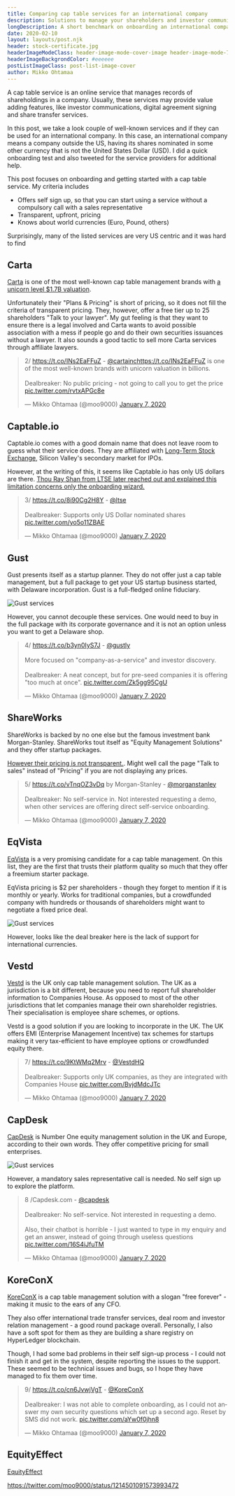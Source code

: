 ```yaml
---
title: Comparing cap table services for an international company
description: Solutions to manage your shareholders and investor communications
longDescription: A short benchmark on onboarding an international company for a different cap table management providers.
date: 2020-02-10
layout: layouts/post.njk
header: stock-certificate.jpg
headerImageModeClass: header-image-mode-cover-image header-image-mode-700 header-image-text-white
headerImageBackgrondColor: #eeeeee
postListImageClass: post-list-image-cover 
author: Mikko Ohtamaa
---
```


A cap table service is an online service that manages records of shareholdings in a company. Usually, these services may provide value adding features, like investor communications, digital agreement signing and share transfer services.  

In this post, we take a look couple of well-known services and if they can be used for an international company. In this case, an international company means a company outside the US, having its shares nominated in some other currency that is not the United States Dollar (USD). I did a quick onboarding test and also tweeted for the service providers for additional help.

This post focuses on onboarding and getting started with a cap table service. My criteria includes

* Offers self sign up, so that you can start using a service without a compulsory call with a sales representative
* Transparent, upfront, pricing
* Knows about world currencies (Euro, Pound, others)

Surprisingly, many of the listed services are very US centric and it was hard to find 

## Carta

[Carta](https://carta.com)  is one of the most well-known cap table management brands with [a unicorn level $1.7B valuation](https://techcrunch.com/2019/05/06/carta-was-just-valued-at-1-7-billion-by-andreessen-horowitz-in-a-deal-some-see-as-rich/?guccounter=1&guce_referrer=aHR0cHM6Ly93d3cuZ29vZ2xlLmNvbS8&guce_referrer_sig=AQAAAC5U_2RdQCm7LwEBT-pJJIlA3MIPvRSPpn7o49sPQbeXfEinkxuzmpQq_vFFytCkeRF2oozOJeMRX2deiHJkpyekILWo178eNvEbW4OFIO0PQBYySTN6bbWaGxTRlGSONdfhsaey7hwui0D52vgKUWG38se7aA9ZM69B4zaKapPc).

Unfortunately their "Plans & Pricing" is short of pricing, so it does not fill the criteria of transparent pricing. They, however, offer a free tier up to 25 shareholders "Talk to your lawyer". My gut feeling is that they want to ensure there is a legal involved and Carta wants to avoid possible association with a mess if people go and do their own securities issuances without a lawyer. It also sounds a good tactic to sell more Carta services through affiliate lawyers.

<blockquote class="twitter-tweet" data-conversation="none"><p lang="en" dir="ltr">2/ <a href="https://t.co/INs2EaFFuZ">https://t.co/INs2EaFFuZ</a> - <a href="https://twitter.com/cartainc?ref_src=twsrc%5Etfw">@cartainc</a><a href="https://t.co/INs2EaFFuZ">https://t.co/INs2EaFFuZ</a> is one of the most well-known brands with unicorn valuation in billions.<br><br>Dealbreaker: No public pricing - not going to call you to get the price <a href="https://t.co/rvtxAPGc8e">pic.twitter.com/rvtxAPGc8e</a></p>&mdash; Mikko Ohtamaa (@moo9000) <a href="https://twitter.com/moo9000/status/1214501496190111744?ref_src=twsrc%5Etfw">January 7, 2020</a></blockquote> <script async src="https://platform.twitter.com/widgets.js" charset="utf-8"></script> 

## Captable.io

Captable.io comes with a good domain name that does not leave room to guess what their service does. They are affiliated with [Long-Term Stock Exchange](https://ltse.com/), Silicon Valley's secondary market for IPOs. 

However, at the writing of this, it seems like Captable.io has only US dollars are there. [Thou Ray Shan from LTSE later reached out and explained this limitation concerns only the onboarding wizard.](https://twitter.com/rayshan/status/1214583089306820610)

<blockquote class="twitter-tweet" data-conversation="none"><p lang="en" dir="ltr">3/ <a href="https://t.co/8i90Cg2H8Y">https://t.co/8i90Cg2H8Y</a> - <a href="https://twitter.com/ltse?ref_src=twsrc%5Etfw">@ltse</a><br><br>Dealbreaker: Supports only US Dollar nominated shares <a href="https://t.co/yo5o11ZBAE">pic.twitter.com/yo5o11ZBAE</a></p>&mdash; Mikko Ohtamaa (@moo9000) <a href="https://twitter.com/moo9000/status/1214501875506171904?ref_src=twsrc%5Etfw">January 7, 2020</a></blockquote> <script async src="https://platform.twitter.com/widgets.js" charset="utf-8"></script> 

## Gust

Gust presents itself as a startup planner. They do not offer just a cap table management, but a full package to get your US startup business started, with Delaware incorporation. Gust is a full-fledged online fiduciary.

<img src="{{ '/static/img/content/fixed-size/gust.png'|url }}" class="img-fluid" alt="Gust services">

However, you cannot decouple these services. One would need to buy in the full package with its corporate governance and it is not an option unless you want to get a Delaware shop.

<blockquote class="twitter-tweet" data-conversation="none"><p lang="en" dir="ltr">4/ <a href="https://t.co/b3yn0IyS7J">https://t.co/b3yn0IyS7J</a> - <a href="https://twitter.com/gustly?ref_src=twsrc%5Etfw">@gustly</a> <br><br>More focused on &quot;company-as-a-service&quot; and investor discovery. <br><br>Dealbreaker: A neat concept, but for pre-seed companies it is offering &quot;too much at once&quot;. <a href="https://t.co/Zk5gg95CgU">pic.twitter.com/Zk5gg95CgU</a></p>&mdash; Mikko Ohtamaa (@moo9000) <a href="https://twitter.com/moo9000/status/1214502285235105794?ref_src=twsrc%5Etfw">January 7, 2020</a></blockquote> <script async src="https://platform.twitter.com/widgets.js" charset="utf-8"></script> 

## ShareWorks

ShareWorks is backed by no one else but the famous investment bank Morgan-Stanley. ShareWorks tout itself as "Equity Management Solutions" and they offer startup packages.

[However their pricing is not transparent.](https://www.shareworks.com/shareworks-private-editions/). Might well call the page "Talk to sales" instead of "Pricing" if you are not displaying any prices.

<blockquote class="twitter-tweet" data-conversation="none"><p lang="en" dir="ltr">5/ <a href="https://t.co/vTnqOZ3vDq">https://t.co/vTnqOZ3vDq</a> by Morgan-Stanley - <a href="https://twitter.com/MorganStanley?ref_src=twsrc%5Etfw">@morganstanley</a><br><br>Dealbreaker: No self-service in. Not interested requesting a demo, when other services are offering direct self-service onboarding.</p>&mdash; Mikko Ohtamaa (@moo9000) <a href="https://twitter.com/moo9000/status/1214502566442258433?ref_src=twsrc%5Etfw">January 7, 2020</a></blockquote> <script async src="https://platform.twitter.com/widgets.js" charset="utf-8"></script> 

## EqVista

[EqVista](https://eqvista.com) is a very promising candidate for a cap table management. On this list, they are the first that trusts their platform quality so much that they offer a freemium starter package. 

EqVista pricing is $2 per shareholders - though they forget to mention if it is monthly or yearly. Works for traditional companies, but a crowdfunded company with hundreds or thousands of shareholders might want to negotiate a fixed price deal.

<img src="{{ '/static/img/content/fixed-size/eqvista.png'|url }}" class="img-fluid" alt="Gust services">

However, looks like the deal breaker here is the lack of support for international currencies.

## Vestd

[Vestd](https://vestd.com/) is the UK only cap table management solution. The UK as a jurisdiction is a bit different, because you need to report full shareholder information to Companies House. As opposed to most of the other jurisdictions that let companies manage their own shareholder registries. Their specialisation is employee share schemes, or options.

Vestd is a good solution if you are looking to incorporate in the UK. The UK offers EMI (Enterprise Management Incentive) tax schemes for startups making it very tax-efficient to have employee options or crowdfunded equity there.

<blockquote class="twitter-tweet"><p lang="en" dir="ltr">7/ <a href="https://t.co/9KtWMq2Mrv">https://t.co/9KtWMq2Mrv</a> - <a href="https://twitter.com/VestdHQ?ref_src=twsrc%5Etfw">@VestdHQ</a><br><br>Dealbreaker: Supports only UK companies, as they are integrated with Companies House <a href="https://t.co/BvjdMdcJTc">pic.twitter.com/BvjdMdcJTc</a></p>&mdash; Mikko Ohtamaa (@moo9000) <a href="https://twitter.com/moo9000/status/1214503434969374720?ref_src=twsrc%5Etfw">January 7, 2020</a></blockquote> <script async src="https://platform.twitter.com/widgets.js" charset="utf-8"></script> 


## CapDesk

[CapDesk](https://capdesk.com) is Number One equity management solution in the UK and Europe, according to their own words. They offer competitive pricing for small enterprises. 

<img src="{{ '/static/img/content/fixed-size/capdesk.png'|url }}" class="img-fluid" alt="Gust services">

However, a mandatory sales representative call is needed. No self sign up to explore the platform.

<blockquote class="twitter-tweet" data-conversation="none"><p lang="en" dir="ltr">8 /Capdesk.com - <a href="https://twitter.com/capdesk?ref_src=twsrc%5Etfw">@capdesk</a> <br><br>Dealbreaker: No self-service. Not interested in requesting a demo.<br><br>Also, their chatbot is horrible - I just wanted to type in my enquiry and get an answer, instead of going through useless questions <a href="https://t.co/16S4iJfuTM">pic.twitter.com/16S4iJfuTM</a></p>&mdash; Mikko Ohtamaa (@moo9000) <a href="https://twitter.com/moo9000/status/1214503889795506176?ref_src=twsrc%5Etfw">January 7, 2020</a></blockquote> <script async src="https://platform.twitter.com/widgets.js" charset="utf-8"></script>  

## KoreConX

[KoreConX](https://www.koreconx.com/) is a cap table management solution with a slogan "free forever" - making it music to the ears of any CFO. 

They also offer international trade transfer services, deal room and investor relation management - a good round package overall. Personally, I also have a soft spot for them as they are building a share registry on HyperLedger blockchain. 

Though, I had some bad problems in their self sign-up process - I could not finish it and get in the system, despite reporting the issues to the support. These seemed to be technical issues and bugs, so I hope they have managed to fix them over time.

<blockquote class="twitter-tweet" data-conversation="none"><p lang="en" dir="ltr">9/ <a href="https://t.co/cn6JvwjVgT">https://t.co/cn6JvwjVgT</a> - <a href="https://twitter.com/koreconx?ref_src=twsrc%5Etfw">@KoreConX</a> <br><br>Dealbreaker: I was not able to complete onboarding, as I could not answer my own security questions which set up a second ago. Reset by SMS did not work. <a href="https://t.co/aYw0f0jhn8">pic.twitter.com/aYw0f0jhn8</a></p>&mdash; Mikko Ohtamaa (@moo9000) <a href="https://twitter.com/moo9000/status/1214504496312864769?ref_src=twsrc%5Etfw">January 7, 2020</a></blockquote> <script async src="https://platform.twitter.com/widgets.js" charset="utf-8"></script> 

## EquityEffect

[EquityEffect](EquityEffect.com) 


https://twitter.com/moo9000/status/1214501091573993472